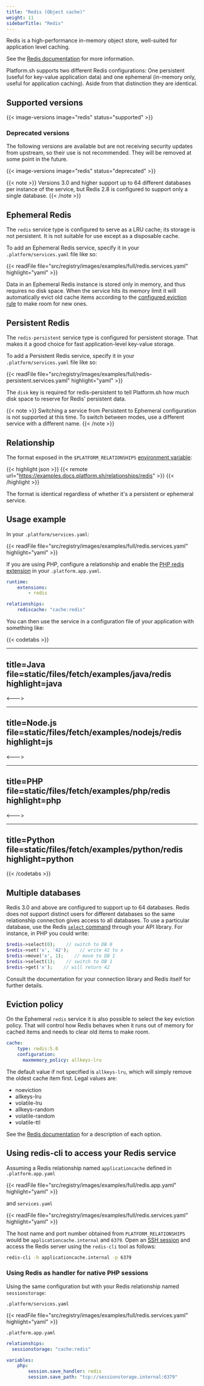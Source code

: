 ```yaml
---
title: "Redis (Object cache)"
weight: 11
sidebarTitle: "Redis"
---
```


Redis is a high-performance in-memory object store, well-suited for application level caching.

See the [Redis documentation](https://redis.io/documentation) for more information.

Platform.sh supports two different Redis configurations: One persistent (useful for key-value application data) and one ephemeral (in-memory only, useful for application caching).  Aside from that distinction they are identical.

## Supported versions

{{< image-versions image="redis" status="supported" >}}

### Deprecated versions

The following versions are available but are not receiving security updates from upstream, so their use is not recommended. They will be removed at some point in the future.

{{< image-versions image="redis" status="deprecated" >}}


{{< note >}}
Versions 3.0 and higher support up to 64 different databases per instance of the service, but Redis 2.8 is configured to support only a single database.
{{< /note >}}

## Ephemeral Redis

The `redis` service type is configured to serve as a LRU cache; its storage is not persistent.  It is not suitable for use except as a disposable cache.

To add an Ephemeral Redis service, specify it in your `.platform/services.yaml` file like so:

{{< readFile file="src/registry/images/examples/full/redis.services.yaml" highlight="yaml" >}}

Data in an Ephemeral Redis instance is stored only in memory, and thus requires no disk space.  When the service hits its memory limit it will automatically evict old cache items according to the [configured eviction rule](#eviction-policy) to make room for new ones.

## Persistent Redis

The `redis-persistent` service type is configured for persistent storage. That makes it a good choice for fast application-level key-value storage.

To add a Persistent Redis service, specify it in your `.platform/services.yaml` file like so:

{{< readFile file="src/registry/images/examples/full/redis-persistent.services.yaml" highlight="yaml" >}}

The `disk` key is required for redis-persistent to tell Platform.sh how much disk space to reserve for Redis' persistent data.

{{< note >}}
Switching a service from Persistent to Ephemeral configuration is not supported at this time.  To switch between modes, use a different service with a different name.
{{< /note >}}

## Relationship

The format exposed in the ``$PLATFORM_RELATIONSHIPS`` [environment variable](/development/variables/#platformsh-provided-variables):

{{< highlight json >}}
{{< remote url="https://examples.docs.platform.sh/relationships/redis" >}}
{{< /highlight >}}

The format is identical regardless of whether it's a persistent or ephemeral service.

## Usage example

In your ``.platform/services.yaml``:

{{< readFile file="src/registry/images/examples/full/redis.services.yaml" highlight="yaml" >}}

If you are using PHP, configure a relationship and enable the [PHP redis extension](/languages/php/extensions/) in your `.platform.app.yaml`.

```yaml
runtime:
    extensions:
        - redis

relationships:
    rediscache: "cache:redis"
```

You can then use the service in a configuration file of your application with something like:

{{< codetabs >}}

---
title=Java
file=static/files/fetch/examples/java/redis
highlight=java
---

<--->

---
title=Node.js
file=static/files/fetch/examples/nodejs/redis
highlight=js
---

<--->

---
title=PHP
file=static/files/fetch/examples/php/redis
highlight=php
---

<--->

---
title=Python
file=static/files/fetch/examples/python/redis
highlight=python
---

{{< /codetabs >}}

## Multiple databases

Redis 3.0 and above are configured to support up to 64 databases.  Redis does not support distinct users for different databases so the same relationship connection gives access to all databases.  To use a particular database, use the Redis [`select` command](https://redis.io/commands/select) through your API library.  For instance, in PHP you could write:

```php
$redis->select(0);    // switch to DB 0
$redis->set('x', '42');    // write 42 to x
$redis->move('x', 1);    // move to DB 1
$redis->select(1);    // switch to DB 1
$redis->get('x');    // will return 42
```

Consult the documentation for your connection library and Redis itself for further details.

## Eviction policy

On the Ephemeral `redis` service it is also possible to select the key eviction policy.  That will control how Redis behaves when it runs out of memory for cached items and needs to clear old items to make room.

```yaml
cache:
    type: redis:5.0
    configuration:
      maxmemory_policy: allkeys-lru
```

The default value if not specified is `allkeys-lru`, which will simply remove the oldest cache item first.  Legal values are:

* noeviction
* allkeys-lru
* volatile-lru
* allkeys-random
* volatile-random
* volatile-ttl

See the [Redis documentation](https://redis.io/topics/lru-cache#eviction-policies) for a description of each option.

## Using redis-cli to access your Redis service

Assuming a Redis relationship named `applicationcache` defined in `.platform.app.yaml`

{{< readFile file="src/registry/images/examples/full/redis.app.yaml" highlight="yaml" >}}

and `services.yaml`

{{< readFile file="src/registry/images/examples/full/redis.services.yaml" highlight="yaml" >}}

The host name and port number obtained from `PLATFORM_RELATIONSHIPS` would be `applicationcache.internal` and `6379`. Open an [SSH session](/development/ssh.md) and access the Redis server using the `redis-cli` tool as follows:

```bash
redis-cli -h applicationcache.internal -p 6379
```

### Using Redis as handler for native PHP sessions

Using the same configuration but with your Redis relationship named `sessionstorage`:

`.platform/services.yaml`

{{< readFile file="src/registry/images/examples/full/redis.services.yaml" highlight="yaml" >}}

`.platform.app.yaml`

```yaml
relationships:
  sessionstorage: "cache:redis"

variables:
    php:
        session.save_handler: redis
        session.save_path: "tcp://sessionstorage.internal:6379"
```
